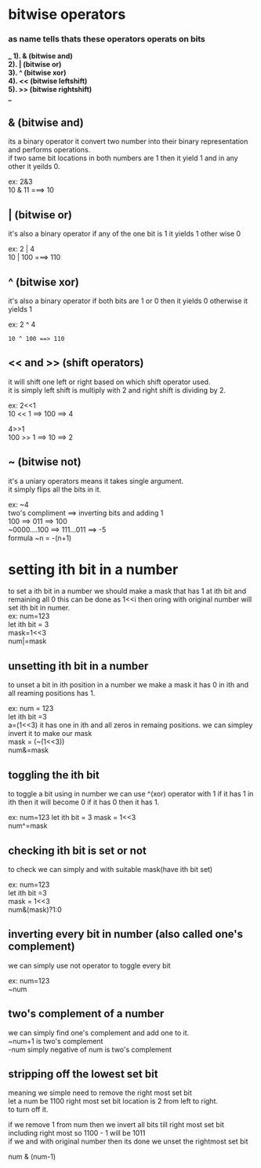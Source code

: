 # bitwise operators

### as name tells thats these operators operats on bits
**_
1). & (bitwise and)  
2). | (bitwise or)  
3). ^ (bitwise xor)  
4). << (bitwise leftshift)  
5). >> (bitwise rightshift)  
_**

## & (bitwise and)  

its a binary operator it convert two number into their binary representation and performs operations.  
if two same bit locations in both numbers are 1 then it yield 1 and in any other it yeilds 0.  

ex: 2&3  
   10 & 11 ===> 10  

## | (bitwise or)  

it's also a binary operator if any of the one bit is 1 it yields 1 other wise 0  

ex: 2 | 4  
    10 | 100 ===> 110  

## ^ (bitwise xor)  
it's also a binary operator if both bits are 1 or 0 then it yields 0 otherwise it yields 1  

ex: 2 ^ 4  
    
    10 ^ 100 ==> 110  


## \<\< and \>\> (shift operators)  

it will shift one left or right based on which shift operator used.  
it is simply left shift is multiply with 2 and right shift is dividing by 2.  

ex: 2<<1  
   10 << 1 ==> 100 ==> 4  
    
   4>>1  
   100 >> 1 ==> 10 ==> 2  


## ~ (bitwise not)  

it's a uniary operators means it takes single argument.  
it simply flips all the bits in it.  

ex: ~4  
	two's compliment ==> inverting bits and adding 1  
	100 ==> 011 ==> 100  
    ~0000....100 ==> 111...011 ==> -5   
	formula ~n = -(n+1)  


# setting ith bit in a number  

to set a ith bit in a number we should make a mask that has 1 at ith bit and remaining all 0 this can be done as 1\<\<i then oring with original number will set ith bit in numer.  
ex: num=123  
let ith bit = 3  
mask=1<<3  
num|=mask  

## unsetting ith bit in a number   

to unset a bit in ith position in a number we make a mask it has 0 in ith and all reaming positions has 1.  

ex: num = 123  
let ith bit =3  
a=(1<<3) it has one in ith and all zeros in remaing positions. we can simpley invert it to make our mask  
mask = (~(1<<3))  
num&=mask  


## toggling the ith bit  

to toggle a bit using in number we can use ^(xor) operator with 1 if it has 1 in ith then it will become 0 if it has 0 then it has 1.  

ex: num=123
let ith bit = 3
mask = 1<<3  
num^=mask  

## checking ith bit is set or not   

to check we can simply and with suitable mask(have ith bit set)  

ex: num=123  
let ith bit =3  
mask = 1<<3  
num&(mask)?1:0  

## inverting every bit in number (also called one's complement)   

we can simply use not operator to toggle every bit  

ex: num=123  
~num  

## two's complement of a number  

we can simply find one's complement and add one to it.  
~num+1 is two's complement  
-num simply negative of num is two's complement  


## stripping off the lowest set bit  
meaning we simple need to remove the right most set bit  
let a num be 1100 right most set bit location is 2 from left to right.  
to turn off it.  

if we remove 1 from num then we invert all bits till right most set bit including right most
so 1100 - 1 will be 1011  
if we and with original number then its done we unset the rightmost set bit

num & (num-1)   









